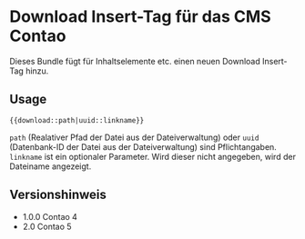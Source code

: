 # Download Insert-Tag für das CMS Contao
Dieses Bundle fügt für Inhaltselemente etc. einen neuen Download Insert-Tag hinzu.

## Usage
```
{{download::path|uuid::linkname}}
```

`path` (Realativer Pfad der Datei aus der Dateiverwaltung) oder `uuid` (Datenbank-ID der Datei aus der Dateiverwaltung) sind Pflichtangaben. `linkname` ist ein optionaler Parameter. Wird dieser nicht angegeben, wird der Dateiname angezeigt.

## Versionshinweis
- 1.0.0 Contao 4
- 2.0 Contao 5